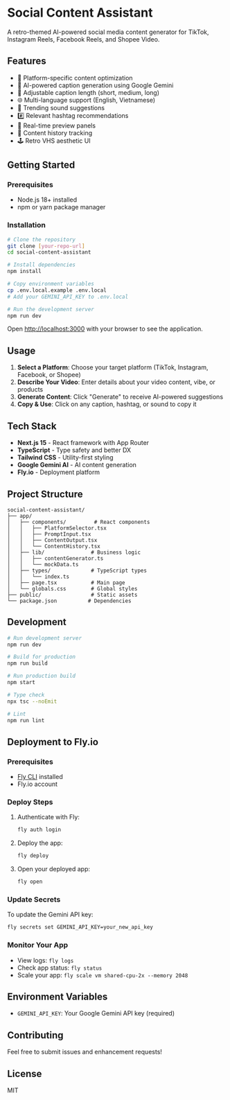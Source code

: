 # Social Content Assistant

A retro-themed AI-powered social media content generator for TikTok, Instagram Reels, Facebook Reels, and Shopee Video.

## Features

- 🎯 Platform-specific content optimization
- 🤖 AI-powered caption generation using Google Gemini
- 📏 Adjustable caption length (short, medium, long)
- 🌐 Multi-language support (English, Vietnamese)
- 🎵 Trending sound suggestions
- #️⃣ Relevant hashtag recommendations
- 📱 Real-time preview panels
- 💾 Content history tracking
- 🕹️ Retro VHS aesthetic UI

## Getting Started

### Prerequisites
- Node.js 18+ installed
- npm or yarn package manager

### Installation

```bash
# Clone the repository
git clone [your-repo-url]
cd social-content-assistant

# Install dependencies
npm install

# Copy environment variables
cp .env.local.example .env.local
# Add your GEMINI_API_KEY to .env.local

# Run the development server
npm run dev
```

Open [http://localhost:3000](http://localhost:3000) with your browser to see the application.

## Usage

1. **Select a Platform**: Choose your target platform (TikTok, Instagram, Facebook, or Shopee)
2. **Describe Your Video**: Enter details about your video content, vibe, or products
3. **Generate Content**: Click "Generate" to receive AI-powered suggestions
4. **Copy & Use**: Click on any caption, hashtag, or sound to copy it

## Tech Stack

- **Next.js 15** - React framework with App Router
- **TypeScript** - Type safety and better DX
- **Tailwind CSS** - Utility-first styling
- **Google Gemini AI** - AI content generation
- **Fly.io** - Deployment platform

## Project Structure

```
social-content-assistant/
├── app/
│   ├── components/         # React components
│   │   ├── PlatformSelector.tsx
│   │   ├── PromptInput.tsx
│   │   ├── ContentOutput.tsx
│   │   └── ContentHistory.tsx
│   ├── lib/               # Business logic
│   │   ├── contentGenerator.ts
│   │   └── mockData.ts
│   ├── types/             # TypeScript types
│   │   └── index.ts
│   ├── page.tsx           # Main page
│   └── globals.css        # Global styles
├── public/                # Static assets
└── package.json          # Dependencies
```

## Development

```bash
# Run development server
npm run dev

# Build for production
npm run build

# Run production build
npm start

# Type check
npx tsc --noEmit

# Lint
npm run lint
```

## Deployment to Fly.io

### Prerequisites
- [Fly CLI](https://fly.io/docs/hands-on/install-flyctl/) installed
- Fly.io account

### Deploy Steps

1. Authenticate with Fly:
   ```bash
   fly auth login
   ```

2. Deploy the app:
   ```bash
   fly deploy
   ```

3. Open your deployed app:
   ```bash
   fly open
   ```

### Update Secrets

To update the Gemini API key:
```bash
fly secrets set GEMINI_API_KEY=your_new_api_key
```

### Monitor Your App

- View logs: `fly logs`
- Check app status: `fly status`
- Scale your app: `fly scale vm shared-cpu-2x --memory 2048`

## Environment Variables

- `GEMINI_API_KEY`: Your Google Gemini API key (required)

## Contributing

Feel free to submit issues and enhancement requests!

## License

MIT